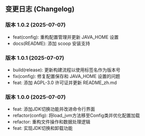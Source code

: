 
## 变更日志 (Changelog)

### 版本 1.0.2 (2025-07-07)
- feat(config): 重构配置管理并更新 JAVA_HOME 设置
- docs(README): 添加 scoop 安装支持

### 版本 1.0.1 (2025-07-07)
- build(release): 更新构建流程以使用标签名作为版本号
- fix(config): 修复配置保存和 JAVA_HOME 设置的问题
- feat: 添加 AGPL-3.0 许可证并更新 README_zh.md

### 版本 1.0.0 (2025-07-07)
- feat: 添加JDK切换功能并改进命令行界面
- refactor(config): 将load_jvm方法移至Config类并优化配置加载
- refactor: 重构文件操作和数据处理逻辑
- feat: 实现JDK切换和卸载功能
